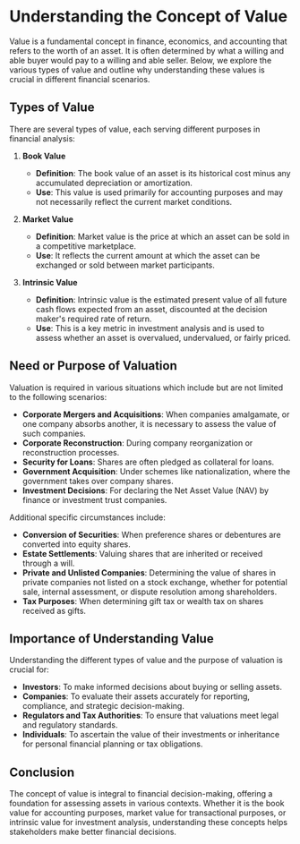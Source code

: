 # Understanding the Concept of Value

Value is a fundamental concept in finance, economics, and accounting that refers to the worth of an asset. It is often determined by what a willing and able buyer would pay to a willing and able seller. Below, we explore the various types of value and outline why understanding these values is crucial in different financial scenarios.

## Types of Value

There are several types of value, each serving different purposes in financial analysis:

1. **Book Value**
      * **Definition**: The book value of an asset is its historical cost minus any accumulated depreciation or amortization.
      * **Use**: This value is used primarily for accounting purposes and may not necessarily reflect the current market conditions.

2. **Market Value**
      * **Definition**: Market value is the price at which an asset can be sold in a competitive marketplace.
      * **Use**: It reflects the current amount at which the asset can be exchanged or sold between market participants.

3. **Intrinsic Value**
      * **Definition**: Intrinsic value is the estimated present value of all future cash flows expected from an asset, discounted at the decision maker's required rate of return.
      * **Use**: This is a key metric in investment analysis and is used to assess whether an asset is overvalued, undervalued, or fairly priced.

## Need or Purpose of Valuation

Valuation is required in various situations which include but are not limited to the following scenarios:

- **Corporate Mergers and Acquisitions**: When companies amalgamate, or one company absorbs another, it is necessary to assess the value of such companies.
- **Corporate Reconstruction**: During company reorganization or reconstruction processes.
- **Security for Loans**: Shares are often pledged as collateral for loans.
- **Government Acquisition**: Under schemes like nationalization, where the government takes over company shares.
- **Investment Decisions**: For declaring the Net Asset Value (NAV) by finance or investment trust companies.

Additional specific circumstances include:

- **Conversion of Securities**: When preference shares or debentures are converted into equity shares.
- **Estate Settlements**: Valuing shares that are inherited or received through a will.
- **Private and Unlisted Companies**: Determining the value of shares in private companies not listed on a stock exchange, whether for potential sale, internal assessment, or dispute resolution among shareholders.
- **Tax Purposes**: When determining gift tax or wealth tax on shares received as gifts.

## Importance of Understanding Value

Understanding the different types of value and the purpose of valuation is crucial for:

- **Investors**: To make informed decisions about buying or selling assets.
- **Companies**: To evaluate their assets accurately for reporting, compliance, and strategic decision-making.
- **Regulators and Tax Authorities**: To ensure that valuations meet legal and regulatory standards.
- **Individuals**: To ascertain the value of their investments or inheritance for personal financial planning or tax obligations.

## Conclusion

The concept of value is integral to financial decision-making, offering a foundation for assessing assets in various contexts. Whether it is the book value for accounting purposes, market value for transactional purposes, or intrinsic value for investment analysis, understanding these concepts helps stakeholders make better financial decisions.
